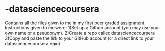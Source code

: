 # -datasciencecoursera
Contains all the files given to me in my first peer graded assignment.
Instructions given to me were:
1)Set up a Github account (you may use your own name or a pseudonym).
2)Create a repo called datasciencecoursera
3)Copy and paste the link to your GitHub account (or a direct link to your datasciencecoursera repo)
